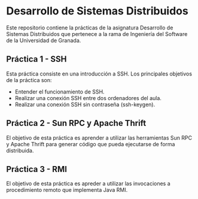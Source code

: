 # Desarrollo de Sistemas Distribuidos
Este repositorio contiene la prácticas de la asignatura Desarrollo de Sistemas Distribuidos que pertenece a la rama de Ingeniería del Software de la Universidad de Granada.

## Práctica 1 - SSH
Esta práctica consiste en una introducción a SSH. Los principales objetivos de la práctica son:
- Entender el funcionamiento de SSH.
- Realizar una conexión SSH entre dos ordenadores del aula.
- Realizar una conexión SSH sin contraseña (ssh-keygen).

## Práctica 2 - Sun RPC y Apache Thrift
El objetivo de esta práctica es aprender a utilizar las herramientas Sun RPC y Apache Thrift para generar código que pueda ejecutarse de forma distribuida.

## Práctica 3 - RMI
El objetivo de esta práctica es apreder a utilizar las invocaciones a procedimiento remoto que implementa Java RMI.
